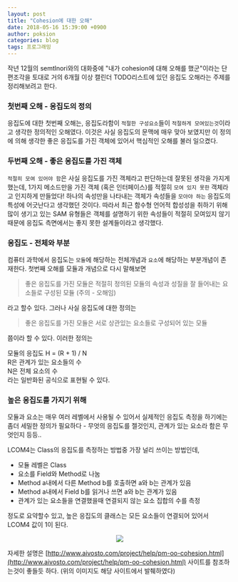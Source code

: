 ```yaml
---
layout: post
title: "Cohesion에 대한 오해"
date: 2018-05-16 15:39:00 +0900
author: poksion
categories: blog
tags: 프로그래밍
---
```

작년 12월의 semtlnori와의 대화중에 "내가 cohesion에 대해 오해를 했군"이라는 단편조각을 토대로 거의 6개월 이상 캘린더 TODO리스트에 있던 응집도 오해라는 주제를 정리해보려고 한다.

### 첫번째 오해 - 응집도의 정의
응집도에 대한 첫번째 오해는, 응집도라함이 ```적절한 구성요소```들이 ```적절하게 모여있는것```이라고 생각한 정의적인 오해였다. 이것은 사실 응집도의 문맥에 매우 맞아 보였지만 이 정의에 의해 생각한 좋은 응집도를 가진 객체에 있어서 핵심적인 오해를 불러 일으켰다. 

### 두번째 오해 - 좋은 응집도를 가진 객체
```적절히 모여 있어야 함```은 사실 응집도를 가진 객체라고 판단하는데 잘못된 생각을 가지게 했는데, 1가지 메소드만을 가진 객체 (혹은 인터페이스)를 적절히 ```모여 있지 못한``` 객체라고 인지하게 만들었다! 하나의 속성만을 나타내는 객체가 속성들을 ```모아야 하는``` 응집도의 특성에 어긋난다고 생각했던 것이다. 따라서 최근 함수형 언어적 합성성을 취하기 위해 많이 생기고 있는 SAM 유형들은 객체를 설명하기 위한 속성들이 적절히 모여있지 않기 때문에 응집도 측면에서는 좋지 못한 설계들이라고 생각했다.

### 응집도 - 전체와 부분
컴퓨터 과학에서 응집도는 ```모듈```에 해당하는 전체개념과 ```요소```에 해당하는 부분개념이 존재한다. 첫번째 오해를 모듈과 개념으로 다시 말해보면

> 좋은 응집도를 가진 모듈은 적절히 정의된 모듈의 속성과 성질을 잘 들어내는 요소들로 구성된 모듈 (주의 - 오해임)

라고 할수 있다. 그러나 사실 응집도에 대한 정의는

> 좋은 응집도를 가진 모듈은 서로 상관있는 요소들로 구성되어 있는 모듈

쯤이라 할 수 있다. 이러한 정의는

<div class="panel">
모듈의 응집도 H = (R + 1) / N <br/>
R은 관계가 있는 요소들의 수 <br/>
N은 전체 요소의 수
</div>
라는 일반화된 공식으로 표현될 수 있다.### 높은 응집도를 가지기 위해
모듈과 요소는 매우 여러 레벨에서 사용될 수 있어서 실제적인 응집도 측정을 하기에는 좀더 세밀한 정의가 필요하다 - 무엇의 응집도를 젤것인지, 관계가 있는 요소라 함은 무엇인지 등등..

LCOM4는 Class의 응집도를 측정하는 방법중 가장 널리 쓰이는 방법인데,

 * 모듈 레벨은 Class
 * 요소를 Field와 Method로 나눔
 * Method a내에서 다른 Method b를 호출하면 a와 b는 관계가 있음
 * Method a내에서 Field b를 읽거나 쓰면 a와 b는 관계가 있음
 * 관계가 있는 요소들을 연결했을때 연결되지 않는 요소 집합의 수를 측정

정도로 요약할수 있고, 높은 응집도의 클래스는 모든 요소들이 연결되어 있어서 LCOM4 값이 1이 된다.

<div align="center"><img src="/assets/img/post/pm-oo-lcom4.gif"/></div>

자세한 설명은 [http://www.aivosto.com/project/help/pm-oo-cohesion.html](http://www.aivosto.com/project/help/pm-oo-cohesion.html) 사이트를 참조하는것이 좋들듯 하다. (위의 이미지도 해당 사이트에서 발췌하였다)

